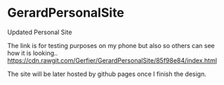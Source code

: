 # GerardPersonalSite
Updated Personal Site 

The link is for testing purposes on my phone but also so others can see how it is looking..
https://cdn.rawgit.com/Gerfier/GerardPersonalSite/85f98e84/index.html

The site will be later hosted by github pages once I finish the design.

